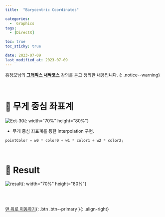 ```yaml
---
title:  "Barycentric Coordinates" 

categories:
  -  Graphics
tags:
  - [DirectX]

toc: true
toc_sticky: true

date: 2023-07-09
last_modified_at: 2023-07-09
---
```



홍정모님의 **[그래픽스 새싹코스](https://honglab.co.kr/)** 강의를 듣고 정리한 내용입니다.
{: .notice--warning}

<br>


# 🐥 무게 중심 좌표계

![Ect-30](https://github.com/inhopp/inhopp/assets/96368476/eb33a3a8-6262-4df5-b6b0-6cc4e5db419c){: width="70%" height="80%"}

- 무게 중심 좌표계를 통한 Interpolation 구현.

``` cpp
pointColor = w0 * color0 + w1 * color1 + w2 * color2;
```


<br>


# 🐥 Result

![result](https://github.com/inhopp/inhopp/assets/96368476/8eb3d2fa-a559-46a8-a273-0c32b2a724cd){: width="70%" height="80%"}


<br>
<br>


[맨 위로 이동하기](#){: .btn .btn--primary }{: .align-right}